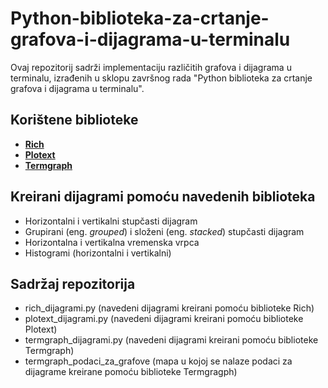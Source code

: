 # Python-biblioteka-za-crtanje-grafova-i-dijagrama-u-terminalu
Ovaj repozitorij sadrži implementaciju različitih grafova i dijagrama u terminalu, izrađenih u sklopu završnog rada "Python biblioteka za crtanje grafova i dijagrama u terminalu".
## Korištene biblioteke
- [**Rich**](https://github.com/Textualize/rich)  
- [**Plotext**](https://github.com/piccolomo/plotext) 
- [**Termgraph**](https://github.com/mkaz/termgraph) 

##  Kreirani dijagrami pomoću navedenih biblioteka
- Horizontalni i vertikalni stupčasti dijagram 
- Grupirani (eng. _grouped_) i složeni (eng. _stacked_) stupčasti dijagram  
- Horizontalna i vertikalna vremenska vrpca
- Histogrami (horizontalni i vertikalni)  

## Sadržaj repozitorija 
- rich_dijagrami.py (navedeni dijagrami kreirani pomoću biblioteke Rich)
- plotext_dijagrami.py (navedeni dijagrami kreirani pomoću biblioteke Plotext)
- termgraph_dijagrami.py (navedeni dijagrami kreirani pomoću biblioteke Termgraph)
- termgraph_podaci_za_grafove (mapa u kojoj se nalaze podaci za dijagrame kreirane pomoću biblioteke Termgragph)
